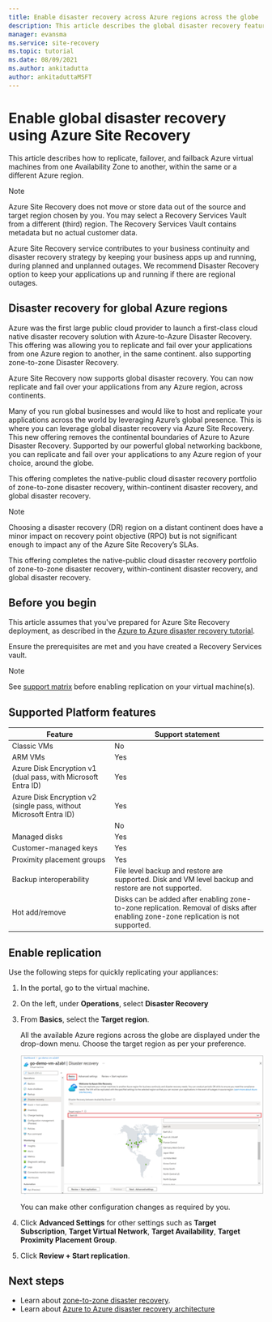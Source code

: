 ```yaml
---
title: Enable disaster recovery across Azure regions across the globe
description: This article describes the global disaster recovery feature in Azure Site Recovery.
manager: evansma
ms.service: site-recovery
ms.topic: tutorial
ms.date: 08/09/2021
ms.author: ankitadutta
author: ankitaduttaMSFT
---
```


# Enable global disaster recovery using Azure Site Recovery

This article describes how to replicate, failover, and failback Azure virtual machines from one Availability Zone to another, within the same or a different Azure region.

>[!NOTE]
> Azure Site Recovery does not move or store data out of the source and target region chosen by you. You may select a Recovery Services Vault from a different (third) region. The Recovery Services Vault contains metadata but no actual customer data.

Azure Site Recovery service contributes to your business continuity and disaster recovery strategy by keeping your business apps up and running, during planned and unplanned outages. We recommend Disaster Recovery option to keep your applications up and running if there are regional outages.

## Disaster recovery for global Azure regions

Azure was the first large public cloud provider to launch a first-class cloud native disaster recovery solution with Azure-to-Azure Disaster Recovery. This offering  was allowing you to replicate and fail over your applications from one Azure region to another, in the same continent. also supporting zone-to-zone Disaster Recovery.   

Azure Site Recovery now supports global disaster recovery. You can now replicate and fail over your applications from any Azure region, across continents.

Many of you run global businesses and would like to host and replicate your applications across the world by leveraging Azure’s global presence. This is where you can leverage global disaster recovery via Azure Site Recovery. This new offering removes the continental boundaries of Azure to Azure Disaster Recovery. Supported by our powerful global networking backbone, you can replicate and fail over your applications to any Azure region of your choice, around the globe.  

This offering completes the native-public cloud disaster recovery portfolio of zone-to-zone disaster recovery, within-continent disaster recovery, and global disaster recovery.

>[!NOTE]
>Choosing a disaster recovery (DR) region on a distant continent does have a minor impact on recovery point objective (RPO) but is not significant enough to impact any of the Azure Site Recovery’s SLAs.

This offering completes the native-public cloud disaster recovery portfolio of zone-to-zone disaster recovery, within-continent disaster recovery, and global disaster recovery.  

## Before you begin
This article assumes that you've prepared for Azure Site Recovery deployment, as described in the [Azure to Azure disaster recovery tutorial](azure-to-azure-tutorial-enable-replication.md).

Ensure the prerequisites are met and you have created a Recovery Services vault.

>[!NOTE]
> See [support matrix](azure-to-azure-support-matrix.md) before enabling replication on your virtual machine(s).

## Supported Platform features

| **Feature** | **Support statement** |
| --- | --- |
| Classic VMs | No |
| ARM VMs |  Yes |
| Azure Disk Encryption v1 (dual pass, with Microsoft Entra ID) |  Yes |
| Azure Disk Encryption v2 (single pass, without Microsoft Entra ID) |  Yes |
|     |  No |
| Managed disks |  Yes |
| Customer-managed keys |   Yes |
| Proximity placement groups |  Yes |
| Backup interoperability | File level backup and restore are supported. Disk and VM level backup and restore are not supported. |
| Hot add/remove | Disks can be added after enabling zone-to-zone replication. Removal of disks after enabling zone-zone replication is not supported. |

## Enable replication

Use the following steps for quickly replicating your appliances:

1. In the portal, go to the virtual machine.

2. On the left, under **Operations**, select **Disaster Recovery**

3. From **Basics**, select the **Target region**.

   All the available Azure regions across the globe are displayed under the drop-down menu. Choose the target region as per your preference.  

   ![Settings for global disaster recovery](./media/azure-to-azure-enable-global-disaster-recovery/enable-global-disaster-recovery.png)

   You can make other configuration changes as required by you.

4. Click **Advanced Settings** for other settings such as  **Target Subscription**, **Target Virtual Network**, **Target Availability**, **Target Proximity Placement Group**.

5. Click **Review + Start replication**.

## Next steps

- Learn about [zone-to-zone disaster recovery](azure-to-azure-how-to-enable-zone-to-zone-disaster-recovery.md).
- Learn about [Azure to Azure disaster recovery architecture](azure-to-azure-architecture.md)
